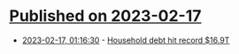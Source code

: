 # [Published on 2023-02-17](index.md)

* [2023-02-17, 01:16:30](https://news.ycombinator.com/item?id=34829375) - [Household debt hit record $16.9T](https://abc7.com/us-household-debt-credit-cards-record-card-balance/12825921/)
